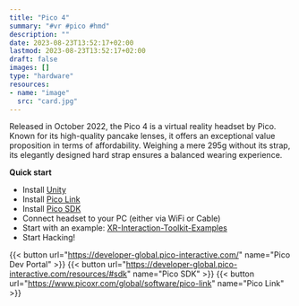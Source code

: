```yaml
---
title: "Pico 4"
summary: "#vr #pico #hmd"
description: ""
date: 2023-08-23T13:52:17+02:00
lastmod: 2023-08-23T13:52:17+02:00
draft: false
images: []
type: "hardware"
resources:
- name: "image"
  src: "card.jpg"
---
```

Released in October 2022, the Pico 4 is a virtual reality headset by Pico. Known for its high-quality pancake lenses, it offers an exceptional value proposition in terms of affordability. Weighing a mere 295g without its strap, its elegantly designed hard strap ensures a balanced wearing experience.

**Quick start**

- Install [Unity](https://unity.com/download)
- Install [Pico Link](https://www.picoxr.com/global/software/pico-link)
- Install [Pico SDK](https://developer-global.pico-interactive.com/resources/#sdk)
- Connect headset to your PC (either via WiFi or Cable)
- Start with an example: [XR-Interaction-Toolkit-Examples](https://github.com/Unity-Technologies/XR-Interaction-Toolkit-Examples)
- Start Hacking!

{{< button url="https://developer-global.pico-interactive.com/" name="Pico Dev Portal" >}}
{{< button url="https://developer-global.pico-interactive.com/resources/#sdk" name="Pico SDK" >}}
{{< button url="https://www.picoxr.com/global/software/pico-link" name="Pico Link" >}}
